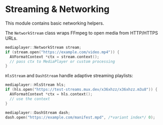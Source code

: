 # Streaming & Networking

This module contains basic networking helpers.

The `NetworkStream` class wraps FFmpeg to open media from HTTP/HTTPS URLs.

```cpp
mediaplayer::NetworkStream stream;
if (stream.open("https://example.com/video.mp4")) {
  AVFormatContext *ctx = stream.context();
  // pass ctx to MediaPlayer or custom processing
}
```

`HlsStream` and `DashStream` handle adaptive streaming playlists:

```cpp
mediaplayer::HlsStream hls;
if (hls.open("https://test-streams.mux.dev/x36xhzz/x36xhzz.m3u8")) {
  AVFormatContext *ctx = hls.context();
  // use the context
}

mediaplayer::DashStream dash;
dash.open("https://example.com/manifest.mpd", /*variant index*/ 0);
```
